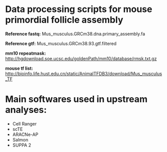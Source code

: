 # Data processing scripts for mouse primordial follicle assembly

**Reference fastq:** Mus_musculus.GRCm38.dna.primary_assembly.fa

**Reference gtf:** Mus_musculus.GRCm38.93.gtf.filtered

**mm10 repeatmask:** http://hgdownload.soe.ucsc.edu/goldenPath/mm10/database/rmsk.txt.gz

**mouse tf list:** http://bioinfo.life.hust.edu.cn/static/AnimalTFDB3/download/Mus_musculus_TF

# Main softwares used in upstream analyses:

- Cell Ranger
- scTE
- ARACNe-AP
- Salmon
- SUPPA 2
